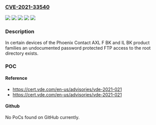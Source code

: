 ### [CVE-2021-33540](https://cve.mitre.org/cgi-bin/cvename.cgi?name=CVE-2021-33540)
![](https://img.shields.io/static/v1?label=Product&message=AXL%20F%20BK&color=blue)
![](https://img.shields.io/static/v1?label=Product&message=IL&color=blue)
![](https://img.shields.io/static/v1?label=Version&message=AXL%20F%20PN%20TPS%20XC%20(1068857)%3C%201.30%20&color=brighgreen)
![](https://img.shields.io/static/v1?label=Version&message=IL%20PN%20BK-PAC%20(2403696)%3D%20all%20revisions%20&color=brighgreen)
![](https://img.shields.io/static/v1?label=Vulnerability&message=CWE-798%20Use%20of%20Hard-coded%20Credentials&color=brighgreen)

### Description

In certain devices of the Phoenix Contact AXL F BK and IL BK product families an undocumented password protected FTP access to the root directory exists.

### POC

#### Reference
- https://cert.vde.com/en-us/advisories/vde-2021-021
- https://cert.vde.com/en-us/advisories/vde-2021-021

#### Github
No PoCs found on GitHub currently.

